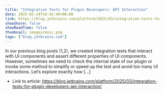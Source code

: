 ```yaml
---
title: "Integration Tests for Plugin Developers: API Interaction"
date: 2025-03-24T16:42:40+00:00
link: https://blog.jetbrains.com/platform/2025/03/integration-tests-for-plugin-developers-api-interaction/
showShare: false
showReadTime: false
thumbnail: images/misc.png
tags: ["blog.jetbrains.com"]
---
```

In our previous blog posts (1,2), we created integration tests that interact with UI components and assert different properties of UI components. However, sometimes we need to check the internal state of our plugin or invoke some method to simplify or speed up the test and avoid too many UI interactions. Let’s explore exactly how […]

- Link to article: https://blog.jetbrains.com/platform/2025/03/integration-tests-for-plugin-developers-api-interaction/